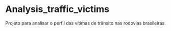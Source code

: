 # Analysis_traffic_victims
Projeto para analisar o perfil das vítimas de trânsito nas rodovias brasileiras.
